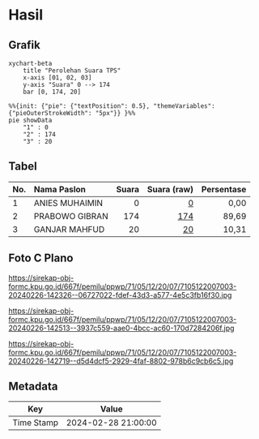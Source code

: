 # Hasil

## Grafik

```mermaid
xychart-beta
    title "Perolehan Suara TPS"
    x-axis [01, 02, 03]
    y-axis "Suara" 0 --> 174
    bar [0, 174, 20]
```

```mermaid
%%{init: {"pie": {"textPosition": 0.5}, "themeVariables": {"pieOuterStrokeWidth": "5px"}} }%%
pie showData
    "1" : 0
    "2" : 174
    "3" : 20
```

## Tabel

| No. | Nama Paslon    | Suara | Suara (raw) | Persentase |
|:--- |:-------------- | -----:| -----------:| ----------:|
| 1   | ANIES MUHAIMIN | 0     | [0][p-1]    | 0,00       |
| 2   | PRABOWO GIBRAN | 174   | [174][p-2]  | 89,69      |
| 3   | GANJAR MAHFUD  | 20    | [20][p-3]   | 10,31      |


[p-1]: https://github.com/gigit-pemilu/pemilu-2024-71-sulawesi-utara/blob/main/pilpres/hitung-suara/sub/71-sulawesi-utara/sub/05-minahasa-selatan/sub/12-tumpaan/sub/2007-munte/sub/003-tps/sub/paslon-1.txt
[p-2]: https://github.com/gigit-pemilu/pemilu-2024-71-sulawesi-utara/blob/main/pilpres/hitung-suara/sub/71-sulawesi-utara/sub/05-minahasa-selatan/sub/12-tumpaan/sub/2007-munte/sub/003-tps/sub/paslon-2.txt
[p-3]: https://github.com/gigit-pemilu/pemilu-2024-71-sulawesi-utara/blob/main/pilpres/hitung-suara/sub/71-sulawesi-utara/sub/05-minahasa-selatan/sub/12-tumpaan/sub/2007-munte/sub/003-tps/sub/paslon-3.txt

## Foto C Plano

https://sirekap-obj-formc.kpu.go.id/667f/pemilu/ppwp/71/05/12/20/07/7105122007003-20240226-142326--06727022-fdef-43d3-a577-4e5c3fb16f30.jpg

https://sirekap-obj-formc.kpu.go.id/667f/pemilu/ppwp/71/05/12/20/07/7105122007003-20240226-142513--3937c559-aae0-4bcc-ac60-170d7284206f.jpg

https://sirekap-obj-formc.kpu.go.id/667f/pemilu/ppwp/71/05/12/20/07/7105122007003-20240226-142719--d5d4dcf5-2929-4faf-8802-978b6c9cb6c5.jpg


## Metadata

| Key        | Value               |
| ---------- | ------------------- |
| Time Stamp | 2024-02-28 21:00:00 |



